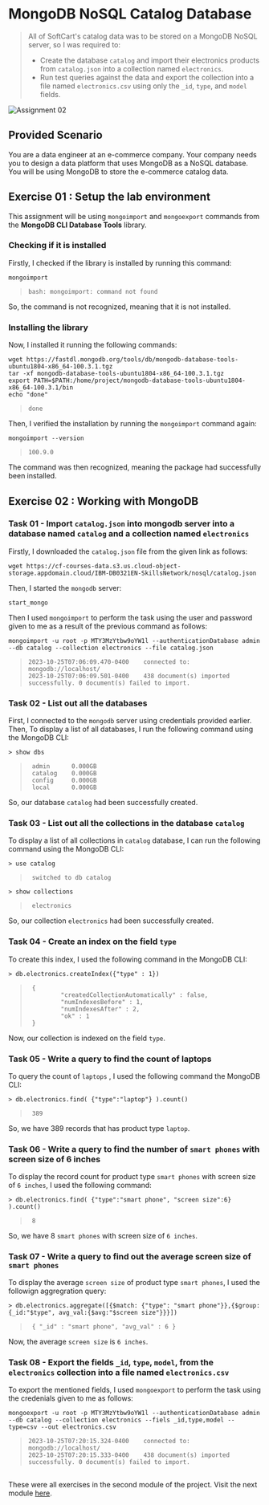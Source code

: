 # MongoDB NoSQL Catalog Database
> All of SoftCart's catalog data was to be stored on a MongoDB NoSQL server, so I was required to:
> - Create the database `catalog` and import their electronics products from `catalog.json` into a collection named `electronics`.
> - Run test queries against the data and export the collection into a file named `electronics.csv` using only the `_id`, `type`, and `model` fields.

![Assignment 02](https://github.com/Farahat612/SoftCart-Data-Platform---IBM-Capstone-Project/assets/67427124/5b725139-2b0f-480f-96b7-50ac55b13688)


## Provided Scenario
You are a data engineer at an e-commerce company. Your company needs you to design a data platform that uses MongoDB as a NoSQL database. You will be using MongoDB to store the e-commerce catalog data.


## Exercise 01 : Setup the lab environment
This assignment will be using `mongoimport` and `mongoexport` commands from the **MongoDB CLI Database Tools** library. 

### Checking if it is installed
Firstly, I checked if the library is installed by running this command:

```console
mongoimport
```
> ```
> bash: mongoimport: command not found
> ```

So, the command is not recognized, meaning that it is not installed. 

### Installing the library
Now, I installed it running the following commands:

```console
wget https://fastdl.mongodb.org/tools/db/mongodb-database-tools-ubuntu1804-x86_64-100.3.1.tgz
tar -xf mongodb-database-tools-ubuntu1804-x86_64-100.3.1.tgz
export PATH=$PATH:/home/project/mongodb-database-tools-ubuntu1804-x86_64-100.3.1/bin
echo "done"
```

> ```
> done
> ```

Then, I verified the installation by running the `mongoimport` command again:

```console
mongoimport --version
```
> ```
> 100.9.0
> ```
The command was then recognized, meaning the package had successfully been installed.


## Exercise 02 : Working with MongoDB

### Task 01 - Import `catalog.json` into mongodb server into a database named `catalog` and a collection named `electronics`

Firstly, I downloaded the `catalog.json` file from the given link as follows:

```console
wget https://cf-courses-data.s3.us.cloud-object-storage.appdomain.cloud/IBM-DB0321EN-SkillsNetwork/nosql/catalog.json
```

Then, I started the `mongodb` server:

```console
start_mongo
```

Then I used `mongoimport` to perform the task using the user and password given to me as a result of the previous command as follows:

```console
mongoimport -u root -p MTY3MzYtbw9oYW1l --authenticationDatabase admin --db catalog --collection electronics --file catalog.json
```
> ```
> 2023-10-25T07:06:09.470-0400    connected to: mongodb://localhost/
> 2023-10-25T07:06:09.501-0400    438 document(s) imported successfully. 0 document(s) failed to import.
> ```


### Task 02 - List out all the databases

First, I connected to the `mongodb` server using credentials provided earlier.
Then, To display a list of all databases, I run the following command using the MongoDB CLI:

```console
> show dbs
```

>```
>  admin      0.000GB
>  catalog    0.000GB
>  config     0.000GB
>  local      0.000GB
>```

So, our database `catalog` had been successfully created. 


### Task 03 - List out all the collections in the database `catalog`

To display a list of all collections in `catalog` database, I can run the following command using the MongoDB CLI:

```console
> use catalog
```
>```
>  switched to db catalog
>```

```console
> show collections
```
>```
>  electronics
>```

So, our collection `electronics` had been successfully created. 


### Task 04 - Create an index on the field `type`

To create this index, I used the following command in the MongoDB CLI:

```console
> db.electronics.createIndex({"type" : 1})
```

>```
>  {
>          "createdCollectionAutomatically" : false,
>          "numIndexesBefore" : 1,
>          "numIndexesAfter" : 2,
>          "ok" : 1
>  }
>```

Now, our collection is indexed on the field `type`.


### Task 05 - Write a query to find the count of laptops

To query the count of `laptops` , I used the following command the MongoDB CLI:

```console
> db.electronics.find( {"type":"laptop"} ).count()
```
>```
>  389
>```

So, we have 389 records that has product type `laptop`.


### Task 06 - Write a query to find the number of `smart phones` with screen size of 6 inches

To display the record count for product type `smart phones` with screen size of `6 inches`, I used the following command:

```console
> db.electronics.find( {"type":"smart phone", "screen size":6} ).count()
```
>```
>  8
>```

So, we have 8 `smart phones` with screen size of `6 inches`.


### Task 07 - Write a query to find out the average screen size of `smart phones`

To display the average `screen size` of product type `smart phones`, I used the followign aggregration query:

```console
> db.electronics.aggregate([{$match: {"type": "smart phone"}},{$group: {_id:"$type", avg_val:{$avg:"$screen size"}}}])
```
>```
>  { "_id" : "smart phone", "avg_val" : 6 }
>```

Now, the average `screen size` is `6 inches`.


### Task 08 - Export the fields `_id`, `type`, `model`, from the `electronics` collection into a file named `electronics.csv`

To export the mentioned fields, I used `mongoexport` to perform the task using the credenials given to me as follows:

```console
mongoexport -u root -p MTY3MzYtbw9oYW1l --authenticationDatabase admin --db catalog --collection electronics --fiels _id,type,model --type=csv --out electronics.csv
```
> ```
> 2023-10-25T07:20:15.324-0400    connected to: mongodb://localhost/
> 2023-10-25T07:20:15.333-0400    438 document(s) imported successfully. 0 document(s) failed to import.
> ```


##

These were all exercises in the second module of the project.
Visit the next module [here](https://github.com/Farahat612/SoftCart-Data-Platform---IBM-Capstone-Project/tree/main/03%20-%20PostgreSQL%20Staging%20Data%20Warehouse).

